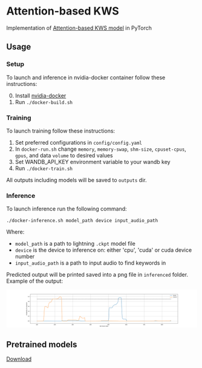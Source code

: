 # Attention-based KWS
Implementation of [Attention-based KWS model](https://arxiv.org/abs/1803.10916) in PyTorch

## Usage

### Setup
To launch and inference in nvidia-docker container follow these instructions:

0. Install [nvidia-docker](https://github.com/NVIDIA/nvidia-docker)
1. Run `./docker-build.sh`

### Training
To launch training follow these instructions:

1. Set preferred configurations in `config/config.yaml`
2. In `docker-run.sh` change `memory`, `memory-swap`, `shm-size`, `cpuset-cpus`, `gpus`, and data `volume` to desired values
3. Set WANDB_API_KEY environment variable to your wandb key
4. Run `./docker-train.sh`

All outputs including models will be saved to `outputs` dir.

### Inference
To launch inference run the following command:
```
./docker-inference.sh model_path device input_audio_path
```
Where:
* `model_path` is a path to lightning `.ckpt` model file
* `device` is the device to inference on: either 'cpu', 'cuda' or cuda device number
* `input_audio_path` is a path to input audio to find keywords in

Predicted output will be printed saved into a png file in `inferenced` folder.
Example of the output:

![Predicted output plot](img/example.png)

## Pretrained models
 [Download](https://drive.google.com/drive/folders/1ANzR9wXGANjO3wksI-nyFjqeYfqCxqQ9?usp=sharing)
